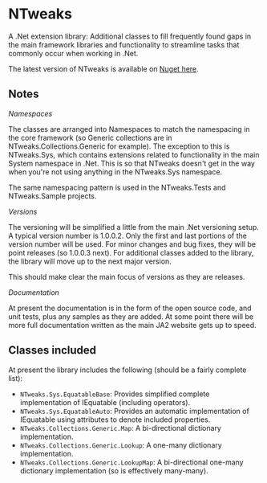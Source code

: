 NTweaks 
=======

A .Net extension library: Additional classes to fill frequently found gaps in the main framework libraries and functionality to streamline tasks that commonly occur when working in .Net.

The latest version of NTweaks is available on [Nuget here](https://www.nuget.org/packages/NTweaks).


Notes
-----

_Namespaces_

The classes are arranged into Namespaces to match the namespacing in the core framework (so Generic collections are in NTweaks.Collections.Generic for example). The exception to this is NTweaks.Sys, which contains extensions related to functionality in the main System namespace in .Net. This is so that NTweaks doesn't get in the way when you're not using anything in the NTweaks.Sys namespace.

The same namespacing pattern is used in the NTweaks.Tests and NTweaks.Sample projects.


_Versions_

The versioning will be simplified a little from the main .Net versioning setup. A typical version number is 1.0.0.2. Only the first and last portions of the version number will be used. For minor changes and bug fixes, they will be point releases (so 1.0.0.3 next). For additional classes added to the library, the library will move up to the next major version.

This should make clear the main focus of versions as they are releases.


_Documentation_

At present the documentation is in the form of the open source code, and unit tests, plus any samples as they are added. At some point there will be more full documentation written as the main JA2 website gets up to speed.


Classes included
----------------

At present the library includes the following (should be a fairly complete list):


- `NTweaks.Sys.EquatableBase`: Provides simplified complete implementation of IEquatable (including operators).
- `NTweaks.Sys.EquatableAuto`: Provides an automatic implementation of IEquatable using attributes to denote included properties.
- `NTweaks.Collections.Generic.Map`: A bi-directional dictionary implementation.
- `NTweaks.Collections.Generic.Lookup`: A one-many dictionary implementation.
- `NTweaks.Collections.Generic.LookupMap`: A bi-directional one-many dictionary implementation (so is effectively many-many).





